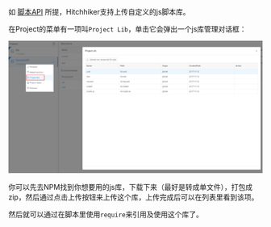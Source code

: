 如 [脚本API](API.md) 所提，Hitchhiker支持上传自定义的js脚本库。

在Project的菜单有一项叫`Project Lib`，单击它会弹出一个js库管理对话框：

![](https://raw.githubusercontent.com/brookshi/images/master/Hitchhiker/script/script_lib.png)

你可以先去NPM找到你想要用的js库，下载下来（最好是转成单文件），打包成zip，然后通过点击上传按钮来上传这个库，上传完成后可以在列表里看到该项。

然后就可以通过在脚本里使用`require`来引用及使用这个库了。
